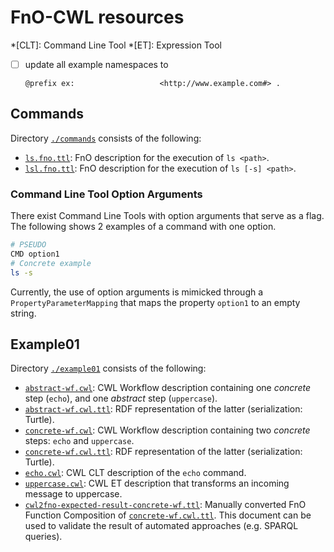 # FnO-CWL resources

*[CLT]: Command Line Tool
*[ET]: Expression Tool

- [ ] update all example namespaces to
    ```turtle
    @prefix ex:                   <http://www.example.com#> .
    ```

## Commands

Directory [`./commands`](commands/) consists of the following:

- [`ls.fno.ttl`](commands/ls.fno.ttl): FnO description for the execution of `ls <path>`.
- [`lsl.fno.ttl`](commands/lsl.fno.ttl): FnO description for the execution of `ls [-s] <path>`.

### Command Line Tool Option Arguments

There exist Command Line Tools with option arguments that serve as a flag.
The following shows 2 examples of a command with one option.

```bash
# PSEUDO
CMD option1
# Concrete example
ls -s
```

Currently, the use of option arguments is mimicked through a `PropertyParameterMapping`
that maps the property `option1` to an empty string.

## Example01

Directory [`./example01`](example01/) consists of the following:

- [`abstract-wf.cwl`](example01/abstract-wf.cwl): CWL Workflow description containing one *concrete* step (`echo`), and one *abstract* step (`uppercase`).
- [`abstract-wf.cwl.ttl`](example01/abstract-wf.cwl.ttl): RDF representation of the latter (serialization: Turtle).
- [`concrete-wf.cwl`](example01/concrete-wf.cwl): CWL Workflow description containing two *concrete* steps: `echo` and `uppercase`.
- [`concrete-wf.cwl.ttl`](example01/concrete-wf.cwl.ttl): RDF representation of the latter (serialization: Turtle).
- [`echo.cwl`](example01/echo.cwl): CWL CLT description of the `echo` command.
- [`uppercase.cwl`](example01/uppercase.cwl): CWL ET description that transforms an incoming message to uppercase.
- [`cwl2fno-expected-result-concrete-wf.ttl`](example01/cwl2fno-expected-result-concrete-wf.ttl): Manually converted FnO Function Composition of [`concrete-wf.cwl.ttl`](example01/concrete-wf.cwl.ttl). This document can be used to validate the result of automated approaches (e.g. SPARQL queries).
